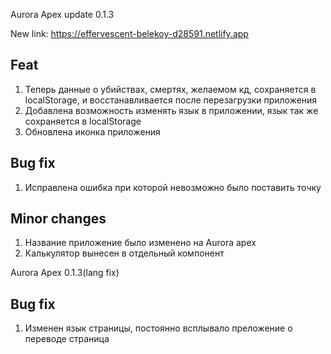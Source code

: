 Aurora Apex update 0.1.3

New link: https://effervescent-belekoy-d28591.netlify.app

## Feat
1. Теперь данные о убийствах, смертях, желаемом кд, сохраняется в localStorage, и восстанавливается после перезагрузки приложения
2. Добавлена возможность изменять язык в приложении, язык так же сохраняется в localStorage
3. Обновлена иконка приложения

## Bug fix
1. Исправлена ошибка при которой невозможно было поставить точку

## Minor changes
1. Название приложение было изменено на Aurora apex
2. Калькулятор вынесен в отдельный компонент

Aurora Apex 0.1.3(lang fix)

## Bug fix
1. Изменен язык страницы, постоянно всплывало преложение о переводе страница